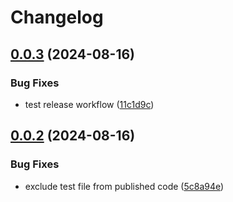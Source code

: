 # Changelog

## [0.0.3](https://github.com/DouglasNeuroInformatics/libpasswd/compare/v0.0.2...v0.0.3) (2024-08-16)


### Bug Fixes

* test release workflow ([11c1d9c](https://github.com/DouglasNeuroInformatics/libpasswd/commit/11c1d9c4e3edbe805fb31d8774bab397f15bd860))

## [0.0.2](https://github.com/DouglasNeuroInformatics/libpasswd/compare/v0.0.1...v0.0.2) (2024-08-16)


### Bug Fixes

* exclude test file from published code ([5c8a94e](https://github.com/DouglasNeuroInformatics/libpasswd/commit/5c8a94ea7a85666591049aa633202039a1231b20))
